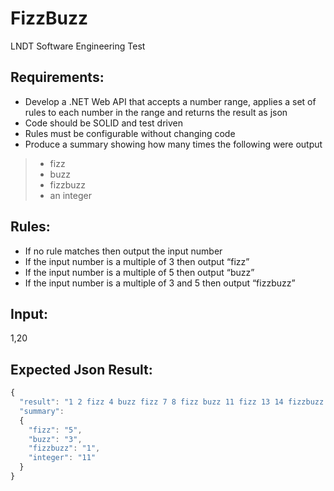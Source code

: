 # FizzBuzz
LNDT Software Engineering Test

## Requirements:
* Develop a .NET Web API that accepts a number range, applies a set of rules to each number in the range and returns the result as json
* Code should be SOLID and test driven
* Rules must be configurable without changing code
* Produce a summary showing how many times the following were output
> * fizz
> * buzz
> *	fizzbuzz
> * an integer

## Rules:
* If no rule matches then output the input number
* If the input number is a multiple of 3 then output “fizz”
* If the input number is a multiple of 5 then output “buzz”
* If the input number is a multiple of 3 and 5 then output “fizzbuzz”

## Input:  
1,20

## Expected Json Result:
```javascript
{
  "result": "1 2 fizz 4 buzz fizz 7 8 fizz buzz 11 fizz 13 14 fizzbuzz 16 17 fizz 19 buzz",
  "summary":
  {
    "fizz": "5",
    "buzz": "3",
    "fizzbuzz": "1",
    "integer": "11"
  }
}
```
